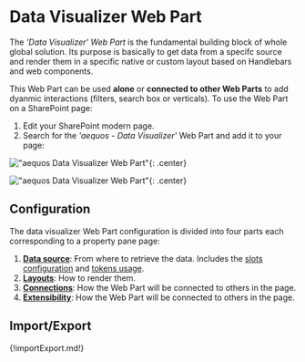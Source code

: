 # Data Visualizer Web Part

The _'Data Visualizer' Web Part_ is the fundamental building block of whole global solution. Its purpose is basically to get data from a specifc source and render them in a specific native or custom layout based on Handlebars and web components.

This Web Part can be used **alone** or **connected to other Web Parts** to add dyanmic interactions (filters, search box or verticals). To use the Web Part on a SharePoint page:

1. Edit your SharePoint modern page.
2. Search for the _'aequos - Data Visualizer'_ Web Part and add it to your page:

!["aequos Data Visualizer Web Part"](../../assets/webparts/data_visualizer/data_visualizer_wp_picker.png){: .center}

!["aequos Data Visualizer Web Part"](../../assets/webparts/data_visualizer/data_visualizer_wp_placeholder.png){: .center}

## Configuration

The data visualizer Web Part configuration is divided into four parts each corresponding to a property pane page:

1. [**Data source**](./data-sources/index.md): From where to retrieve the data. Includes the [slots configuration](./slots.md) and [tokens usage](./tokens.md).
2. [**Layouts**](./layouts/index.md): How to render them.
3. [**Connections**](./connections/index.md): How the Web Part will be connected to others in the page.
3. [**Extensibility**](../../extensibility/index.md): How the Web Part will be connected to others in the page.

## Import/Export

{!importExport.md!}
